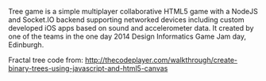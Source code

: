 Tree game is a simple multiplayer collaborative HTML5 game with a NodeJS and Socket.IO
backend supporting networked devices including custom developed iOS apps based on sound
and accelerometer data. It created by one of the teams in the one day 2014 Design Informatics
Game Jam day, Edinburgh.

Fractal tree code from:
http://thecodeplayer.com/walkthrough/create-binary-trees-using-javascript-and-html5-canvas
